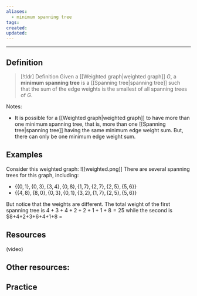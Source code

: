 ```yaml
---
aliases:
  - minimum spanning tree
tags: 
created: 
updated:
---
```

---
## Definition 

> [!tldr] Definition
> Given a [[Weighted graph|weighted graph]] $G$, a **minimum spanning tree** is a [[Spanning tree|spanning tree]] such that the sum of the edge weights is the smallest of all spanning trees of $G$. 

Notes: 
- It is possible for a [[Weighted graph|weighted graph]] to have more than one minimum spanning tree, that is, more than one [[Spanning tree|spanning tree]] having the same minimum edge weight sum. But, there can only be one minimum edge weight sum. 

## Examples 

Consider this weighted graph: 
![[weighted.png]]
There are several spanning trees for this graph, including: 
* $\{\{0,1\}, \{0,3\}, \{3,4\}, \{0,8\}, \{1,7\}, \{2,7\}, \{2,5\}, \{5,6\}\}$
* $\{\{4,8\}, \{8,0\}, \{0,3\}, \{0,1\}, \{3,2\}, \{1,7\}, \{2,5\}, \{5,6\}\}$

But notice that the weights are different. The total weight of the first spanning tree is $4+3+4+2+2+1+1+8 = 25$ while the second is $8+4+2+3+6+4+1+8 = 
## Resources 

(video)

Other resources: 
- 

## Practice 

